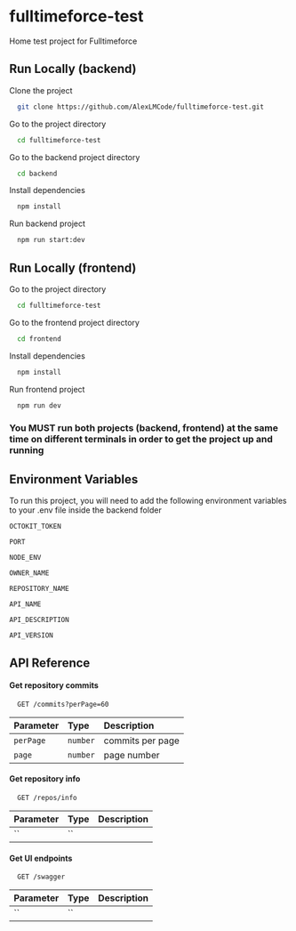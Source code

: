 
# fulltimeforce-test

Home test project for Fulltimeforce


## Run Locally (backend)

Clone the project

```bash
  git clone https://github.com/AlexLMCode/fulltimeforce-test.git
```

Go to the project directory

```bash
  cd fulltimeforce-test
```

Go to the backend project directory

```bash
  cd backend
```

Install dependencies

```bash
  npm install
```

Run backend project

```bash
  npm run start:dev
```

## Run Locally (frontend)

Go to the project directory

```bash
  cd fulltimeforce-test
```

Go to the frontend project directory

```bash
  cd frontend
```

Install dependencies

```bash
  npm install
```

Run frontend project

```bash
  npm run dev
```

### You MUST run both projects (backend, frontend) at the same time on different terminals in order to get the project up and running


## Environment Variables

To run this project, you will need to add the following environment variables to your .env file inside the backend folder

`OCTOKIT_TOKEN`

`PORT`

`NODE_ENV`

`OWNER_NAME`

`REPOSITORY_NAME`

`API_NAME`

`API_DESCRIPTION`

`API_VERSION`

## API Reference

#### Get repository commits

```http
  GET /commits?perPage=60
```

| Parameter | Type     | Description                |
| :-------- | :------- | :------------------------- |
| `perPage` | `number` | commits per page |
| `page` | `number` | page number |

#### Get repository info

```http
  GET /repos/info
```

| Parameter | Type     | Description                       |
| :-------- | :------- | :-------------------------------- |
| ``      | `` |  |

#### Get UI endpoints

```http
  GET /swagger
```

| Parameter | Type     | Description                       |
| :-------- | :------- | :-------------------------------- |
| ``      | `` |  |

